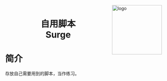 <img src="https://raw.githubusercontent.com/chiupam/surge/main/boxjs/chiupam.jpg" alt="logo" width="160" height="160" align="right">

<h1 align="center">
  自用脚本
  <br>
    Surge
</h1>

# 简介

存放自己需要用到的脚本，当作练习。